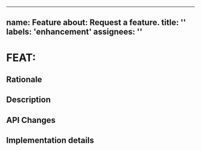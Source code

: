 <!--
Copyright (c) 2023 Intel Corporation

Licensed under the Apache License, Version 2.0 (the "License");
you may not use this file except in compliance with the License.
You may obtain a copy of the License at

    http://www.apache.org/licenses/LICENSE-2.0

Unless required by applicable law or agreed to in writing, software
distributed under the License is distributed on an "AS IS" BASIS,
WITHOUT WARRANTIES OR CONDITIONS OF ANY KIND, either express or implied.
See the License for the specific language governing permissions and
limitations under the License.
-->

---
name: Feature
about: Request a feature.
title: ''
labels: 'enhancement'
assignees: ''
---

# FEAT: <!-- fill the title of feature -->

## Rationale

<!-- fill this out -->

## Description

<!-- fill this out -->

## API Changes

<!-- fill this out -->

## Implementation details

<!-- fill this out if possible -->
